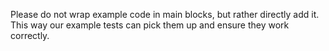 Please do not wrap example code in main blocks, but rather directly add it. This way our example tests can pick them up and ensure they work correctly.